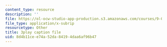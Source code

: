 ```yaml
---
content_type: resource
description: ''
file: https://ol-ocw-studio-app-production.s3.amazonaws.com/courses/9-00sc-introduction-to-psychology-fall-2011/8d4b11cee74a52da84194daa6af96b47_SBrCPDC21f4.vtt
file_type: application/x-subrip
resourcetype: Other
title: 3play caption file
uid: 8d4b11ce-e74a-52da-8419-4daa6af96b47
---
```

